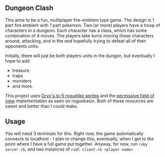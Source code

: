 Dungeon Clash
-------------

This aims to be a fun, mulitplayer fire-emblem type game. The design is 1 part fire emblem with 1 part pokemon. Two (or more) players have a troop of characters in a dungeon. Each character has a class, which has some combination of 4 moves. The players take turns moving these characters around, attacking, and in the end hopefully trying to defeat all of their opponents units.

Initially, there will just be both players units in the dungon, but eventually I hope to add

* treasure
* traps
* monsters
* and more.

This project uses [Oryx's lo-fi roguelike sprites](http://forums.tigsource.com/index.php?topic=8970.0) and the [permissive field of view](http://roguebasin.roguelikedevelopment.org/index.php?title=Ruby_precise_permissive_FOV_implementation) implementation as seen on roguebasin. Both of these resources are sweet and better than I could make.

Usage
-----

You will need 3 terminals for this. Right now, the game automatically connects to localhost - I plan to change this, eventually, when I get to the point where I have a full game put together. Anyway, for now, run `ruby server.rb`, and two instances of `rsdl client.rb <player name>`

